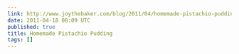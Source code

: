 ```yaml
---
link: http://www.joythebaker.com/blog/2011/04/homemade-pistachio-pudding/
date: 2011-04-18 08:09 UTC
published: true
title: Homemade Pistachio Pudding
tags: []
---
```



